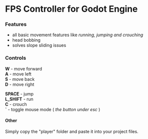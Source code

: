 # FPS Controller for Godot Engine

### Features

- all basic movement features like *running, jumping and crouching*
- head bobbing
- solves slope sliding issues

### Controls

**W** - move forward \
**A** - move left \
**S** - move back \
**D** - move right 

**SPACE** - jump \
**L_SHIFT** - run \
**C** - crouch \
**`** - toggle mouse mode ( *the button under esc* )

#### Other
Simply copy the "player" folder and paste it into your project files.

